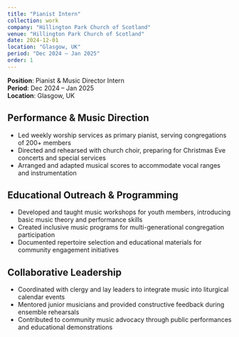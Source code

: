 ```yaml
---
title: "Pianist Intern"
collection: work
company: "Hillington Park Church of Scotland"
venue: "Hillington Park Church of Scotland"
date: 2024-12-01
location: "Glasgow, UK"
period: "Dec 2024 – Jan 2025"
order: 1
---
```


**Position**: Pianist & Music Director Intern  
**Period**: Dec 2024 – Jan 2025  
**Location**: Glasgow, UK

## Performance & Music Direction
- Led weekly worship services as primary pianist, serving congregations of 200+ members
- Directed and rehearsed with church choir, preparing for Christmas Eve concerts and special services
- Arranged and adapted musical scores to accommodate vocal ranges and instrumentation

## Educational Outreach & Programming
- Developed and taught music workshops for youth members, introducing basic music theory and performance skills
- Created inclusive music programs for multi-generational congregation participation
- Documented repertoire selection and educational materials for community engagement initiatives

## Collaborative Leadership
- Coordinated with clergy and lay leaders to integrate music into liturgical calendar events
- Mentored junior musicians and provided constructive feedback during ensemble rehearsals
- Contributed to community music advocacy through public performances and educational demonstrations

